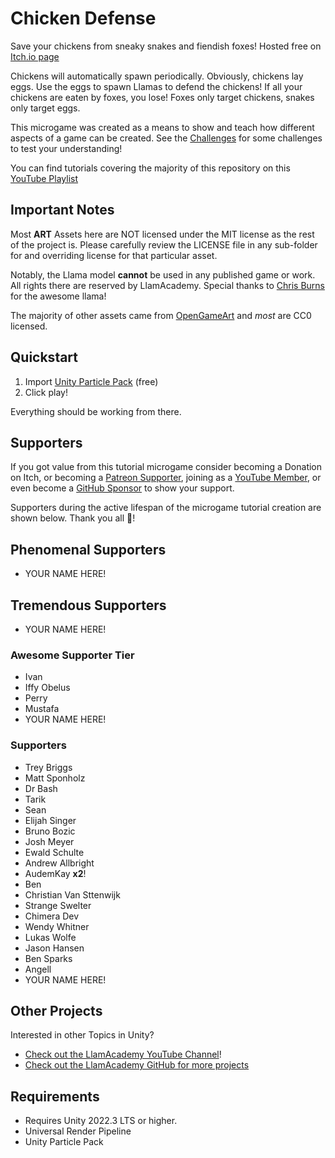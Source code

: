 ﻿# Chicken Defense

Save your chickens from sneaky snakes and fiendish foxes! Hosted free on [Itch.io page](https://llamacademy.itch.io/chicken-defense)

Chickens will automatically spawn periodically. Obviously, chickens lay eggs. Use the eggs to spawn Llamas to defend the chickens! If all your chickens are eaten by foxes, you lose! Foxes only target chickens, snakes only target eggs.

This microgame was created as a means to show and teach how different aspects of a game can be created. See the [Challenges](./Challenges.md) for some challenges to test your understanding!

You can find tutorials covering the majority of this repository on this [YouTube Playlist](https://www.youtube.com/watch?v=1wHXuPVJvDo&list=PLllNmP7eq6TRXItEcn9gEjZQkSTFVkvuE)

## Important Notes
Most **ART** Assets here are NOT licensed under the MIT license as the rest of the project is. Please carefully review the LICENSE file in any sub-folder for and overriding license for that particular asset.

Notably, the Llama model **cannot** be used in any published game or work. All rights there are reserved by LlamAcademy. Special thanks to [Chris Burns](https://www.youtube.com/@ChrisBurns3D) for the awesome llama!

The majority of other assets came from [OpenGameArt](https://opengameart.org) and _most_ are CC0 licensed.

## Quickstart
1. Import [Unity Particle Pack](https://assetstore.unity.com/packages/vfx/particles/particle-pack-127325?aid=1101l9QvC) (free)
2. Click play!

Everything should be working from there.

## Supporters
If you got value from this tutorial microgame consider becoming a Donation on Itch, or becoming a [Patreon Supporter](https://patreon.com/llamacademy), joining as a [YouTube Member](https://www.youtube.com/channel/UCnWm6pMD38R1E2vCAByGb6w/join), or even become a [GitHub Sponsor](https://github.com/sponsors/llamacademy) to show your support.

Supporters during the active lifespan of the microgame tutorial creation are shown below. Thank you all 🧡!

## Phenomenal Supporters
* YOUR NAME HERE!

## Tremendous Supporters
* YOUR NAME HERE!

### Awesome Supporter Tier
* Ivan
* Iffy Obelus
* Perry
* Mustafa
* YOUR NAME HERE!

### Supporters
* Trey Briggs
* Matt Sponholz
* Dr Bash
* Tarik
* Sean
* Elijah Singer
* Bruno Bozic
* Josh Meyer
* Ewald Schulte
* Andrew Allbright
* AudemKay **x2**!
* Ben
* Christian Van Sttenwijk
* Strange Swelter
* Chimera Dev
* Wendy Whitner
* Lukas Wolfe
* Jason Hansen
* Ben Sparks
* Angell
* YOUR NAME HERE!

## Other Projects
Interested in other Topics in Unity?

* [Check out the LlamAcademy YouTube Channel](https://youtube.com/c/LlamAcademy)!
* [Check out the LlamAcademy GitHub for more projects](https://github.com/llamacademy)

## Requirements
* Requires Unity 2022.3 LTS or higher.
* Universal Render Pipeline
* Unity Particle Pack
